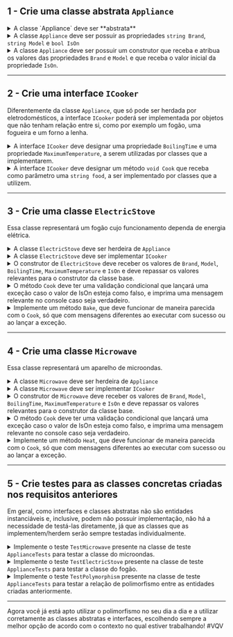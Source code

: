 
 
## 1 - Crie uma classe abstrata `Appliance`

<details>
  <summary>
    A classe `Appliance` deve ser **abstrata**
  </summary>
  <br />
  Utilize o modificador correto para criar uma classe abstrata
  <br /><br />
</details>

<details>
  <summary>
    A classe <code>Appliance</code> deve ser possuir as propriedades <code>string Brand</code>, <code>string Model</code> e <code>bool IsOn</code>
  </summary>
  <br />
  As propriedades devem ter getters e setters padrão, e não precisam ser abstratas, pois não iremos alterá-las nas classes herdeiras
  <br /><br />
</details>

<details>
  <summary>
    A classe <code>Appliance</code> deve ser possuir um construtor que receba e atribua os valores das propriedades <code>Brand</code> e <code>Model</code> e que receba o valor inicial da propriedade <code>IsOn</code>.
  </summary>
  <br />
  O recebimento inicial do <code>IsOn</code> pode não fazer muito sentido numa situação real, pois nenhum eletrodoméstico vem ligado de fábrica, mas é importante para que consigamos testar o funcionamento correto dessa classe mais pra frente.
  <br /><br />
</details>

---

## 2 - Crie uma interface `ICooker`

Diferentemente da classe `Appliance`, que só pode ser herdada por eletrodomésticos, a interface `ICooker` poderá ser implementada por objetos que não tenham relação entre si, como por exemplo um fogão, uma fogueira e um forno a lenha.

<details>
  <summary>
    A interface <code>ICooker</code> deve designar uma propriedade <code>BoilingTime</code> e uma propriedade <code>MaximumTemperature</code>, a serem utilizadas por classes que a implementarem.
  </summary>
  <br />
  A interface deve ser pública, mas não há necessidade de definir níveis de acesso aos membros definidos na interface, já que eles serão implementados em classes que poderão definir individualmente esse nível de acesso.
  <br /><br />
</details>

<details>
  <summary>
    A interface <code>ICooker</code> deve designar um método <code>void Cook</code> que receba como parâmetro uma <code>string food</code>, a ser implementado por classes que a utilizem.
  </summary>
  <br />
  O método deve receber uma string com o nome da comida a ser cozinhada, o que será repassado às classes que implementarem <code>ICooker</code>, já que os parâmetros fazem parte da assinatura do método.
  <br /><br />
</details>

---

## 3 - Crie uma classe `ElectricStove`

Essa classe representará um fogão cujo funcionamento dependa de energia elétrica.

<details>
  <summary>
    A classe <code>ElectricStove</code> deve ser herdeira de <code>Appliance</code>
  </summary>
  <br />
  Como não definimos nenhum método abstrato, não é necessário fazer nenhum override. Nesse caso, a definição da classe como abstrata foi baseada no fato de que todo elétrodoméstico tem um subtipo, não podendo ser instanciado diretamente.
  <br /><br />
</details>

<details>
  <summary>
    A classe <code>ElectricStove</code> deve ser implementar <code>ICooker</code>
  </summary>
  <br />
  As propriedades e o método de <code>ICooker</code> devem ser implementados diretamente na classe <code>ElectricStove</code>.
  <br /><br />
</details>

<details>
  <summary>
    O construtor de <code>ElectricStove</code> deve receber os valores de <code>Brand</code>, <code>Model</code>, <code>BoilingTime</code>, <code>MaximumTemperature</code> e <code>IsOn</code> e deve repassar os valores relevantes para o construtor da classe base.
  </summary>
  <br />
  As propriedades que são utilizadas no construtor de <code>Appliance</code> devem ser repassadas para serem corretamente atribuídas.
  <br /><br />
  <blockquote>
    <strong>Se liga na dica ✏️:</strong> O valor de <code>IsOn</code> pode ser um parâmetro default com o valor <code>false</code>, já que esse é o comportamento inicial padrão de um fogão.
  </blockquote>
  <br /><br />
</details>

<details>
  <summary>
    O método <code>Cook</code> deve ter uma validação condicional que lançará uma exceção caso o valor de IsOn esteja como falso, e imprima uma mensagem relevante no console caso seja verdadeiro.
  </summary>
  <br />
  Isso irá impedir que o método funcione quando o fogão estiver desligado. Insira também uma mensagem na exceção detalhando o que aconteceu de errado, isso irá ajudar a debugar o código no futuro caso seja necesssário!
  <br /><br />
</details>

<details>
  <summary>
    Implemente um método <code>Bake</code>, que deve funcionar de maneira parecida com o <code>Cook</code>, só que com mensagens diferentes ao executar com sucesso ou ao lançar a exceção.
  </summary>
  <br />
  Esse método será o único membro nativo da classe <code>ElectricStove</code>, já que os demais são definidos inicialmente ou em <code>Appliance</code> ou em <code>ICook</code>.
  <br /><br />
</details>

---

## 4 - Crie uma classe `Microwave`

Essa classe representará um aparelho de microondas.

<details>
  <summary>
    A classe <code>Microwave</code> deve ser herdeira de <code>Appliance</code>
  </summary>
  <br />
  Como não definimos nenhum método abstrato, não é necessário fazer nenhum override. Nesse caso, a definição da classe como abstrata foi baseada no fato de que todo elétrodoméstico tem um subtipo, não podendo ser instanciado diretamente.
  <br /><br />
</details>

<details>
  <summary>
    A classe <code>Microwave</code> deve ser implementar <code>ICooker</code>
  </summary>
  <br />
  As propriedades e o método de <code>ICooker</code> devem ser implementados diretamente na classe <code>Microwave</code>.
  <br /><br />
</details>

<details>
  <summary>
    O construtor de <code>Microwave</code> deve receber os valores de <code>Brand</code>, <code>Model</code>, <code>BoilingTime</code>, <code>MaximumTemperature</code> e <code>IsOn</code> e deve repassar os valores relevantes para o construtor da classe base.
  </summary>
  <br />
  As propriedades que são utilizadas no construtor de <code>Appliance</code> devem ser repassadas para serem corretamente atribuídas.
  <br /><br />
  <blockquote>
    <strong>Se liga na dica ✏️:</strong> O valor de <code>IsOn</code> pode ser um parâmetro default com o valor <code>false</code>, já que esse é o comportamento inicial padrão de um microondas.
  </blockquote>
  <br /><br />
</details>

<details>
  <summary>
    O método <code>Cook</code> deve ter uma validação condicional que lançará uma exceção caso o valor de IsOn esteja como falso, e imprima uma mensagem relevante no console caso seja verdadeiro.
  </summary>
  <br />
  Isso irá impedir que o método funcione quando o microondas estiver desligado. Insira também uma mensagem na exceção detalhando o que aconteceu de errado, isso irá ajudar a debugar o código no futuro caso seja necesssário!

   <blockquote>
    <strong>Se liga na dica ✏️:</strong> Não se esqueça que a mensagem será diferente da mensagem do fogão, já que ambos eletrodomésticos funcionam de forms diferentes. Com isso, teremos duas implementações diferentes da mesma mensagem!
  </blockquote>

  <br /><br />
</details>

<details>
  <summary>
    Implemente um método <code>Heat</code>, que deve funcionar de maneira parecida com o <code>Cook</code>, só que com mensagens diferentes ao executar com sucesso ou ao lançar a exceção.
  </summary>
  <br />
  Esse método será o único membro nativo da classe <code>Microwave</code>, já que os demais são definidos inicialmente ou em <code>Appliance</code> ou em <code>ICook</code>.
  <br /><br />
</details>

---

## 5 - Crie testes para as classes concretas criadas nos requisitos anteriores

Em geral, como interfaces e classes abstratas não são entidades instanciáveis e, inclusive, podem não possuir implementação, não há a necessídade de testá-las diretamente, já que as classes que as implementem/herdem serão sempre testadas individualmente.

<details>
  <summary>
    Implemente o teste <code>TestMicrowave</code> presente na classe de teste <code>ApplianceTests</code> para testar a classe do microondas.
  </summary>
  <br />
  Esse método deverá testar o seguinte:
  <ol>
    <li>O microondas deve ter o valor inicial de <code>IsOn</code> como falso</li>
    <li>O microondas deve ser da marca passada no <code>InlineData</code></li>
    <li>O microondas deve ser do modelo passado no </code>InlineData</code></li>
    <li>O microondas deve ter o tempo de cocção passado no <code>InlineData</code></li>
    <li>O microondas deve ter a temperatura máxima passada no </code>InlineData</code></li>
    <li>O método <code>SwitchPower()</code> deve inverter corretamente o valor de <code>IsOn</code></li>
    <li>O método <code>cook</code> deve lançar uma exceção quando <code>IsOn</code> for falso e não lançar quando for verdadeiro</li>
    <li>O método <code>heat</code> deve lançar uma exceção quando <code>IsOn</code> for falso e não lançar quando for verdadeiro</li>
  </ol>
  <br /><br />
</details>

<details>
  <summary>
    Implemente o teste <code>TestElectricStove</code> presente na classe de teste <code>ApplianceTests</code> para testar a classe do fogão.
  </summary>
  <br />
  Esse método deverá testar o seguinte:
  <ol>
    <li>O fogão deve ter o valor inicial de <code>IsOn</code> como falso</li>
    <li>O fogão deve ser da marca passada no <code>InlineData</code></li>
    <li>O fogão deve ser do modelo passado no </code>InlineData</code></li>
    <li>O fogão deve ter o tempo de cocção passado no <code>InlineData</code></li>
    <li>O fogão deve ter a temperatura máxima passada no </code>InlineData</code></li>
    <li>O método <code>SwitchPower()</code> deve inverter corretamente o valor de <code>IsOn</code></li>
    <li>O método <code>cook</code> deve lançar uma exceção quando <code>IsOn</code> for falso e não lançar quando for verdadeiro</li>
    <li>O método <code>bake</code> deve lançar uma exceção quando <code>IsOn</code> for falso e não lançar quando for verdadeiro</li>
  </ol>
  <br /><br />
</details>

<details>
  <summary>
    Implemente o teste <code>TestPolymorphism</code> presente na classe de teste <code>ApplianceTests</code> para testar a relação de polimorfismo entre as entidades criadas anteriormente.
  </summary>
  <br />
  Esse método deverá testar o seguinte:
  <ol>
    <li>Tanto um fogão quanto um microondas devem ser atribuíveis à classe `Appliance`</li>
    <li>Tanto um fogão quanto um microondas devem ser atribuíveis à interface `ICooker`</li>
  </ol>

  <blockquote>
    <strong>Se liga na dica ✏️:</strong> Sempre que uma classe A é atribuível como uma classe ou interface B, significa que todas as mensagens que B recebe podem ser interpretadas por A, comprovando assim a existência de uma relação polimórfica.
  </blockquote>

  <br /><br />
</details>

---

Agora você já está apto utilizar o polimorfismo no seu dia a dia e a utilizar corretamente as classes abstratas e interfaces, escolhendo sempre a melhor opção de acordo com o contexto no qual estiver trabalhando! #VQV
